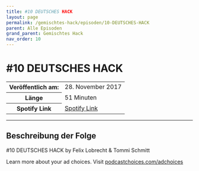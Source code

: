 ```yaml
---
title: #10 DEUTSCHES HACK
layout: page
permalink: /gemischtes-hack/episoden/10-DEUTSCHES-HACK
parent: Alle Episoden
grand_parent: Gemischtes Hack
nav_order: 10
---
```


# #10 DEUTSCHES HACK
<table class="resp-table dcf-table dcf-table-responsive dcf-table-bordered dcf-table-striped dcf-w-100%">
                    <tbody>
                        <tr>
                            <th scope="row">Veröffentlich am:</th>
                            <td data-label="Veröffentlich am:">28. November 2017</td>
                        </tr>
                        <tr>
                            <th scope="row">Länge </th>
                            <td data-label="Länge ">51 Minuten</td>
                        </tr><tr>
                                <th scope="row">Spotify Link</th>
                                <td data-label="Spotify Link"><a href="https://open.spotify.com/episode/44lxTIcDmhWo9S1MJHU08W">Spotify Link</a></td>
                            </tr></tbody>
                </table>

***

## Beschreibung der Folge

<div>
<p>#10 DEUTSCHES HACK by Felix Lobrecht &amp; Tommi Schmitt</p><p> </p><p>Learn more about your ad choices. Visit <a href="https://podcastchoices.com/adchoices">podcastchoices.com/adchoices</a></p>  
</div>

